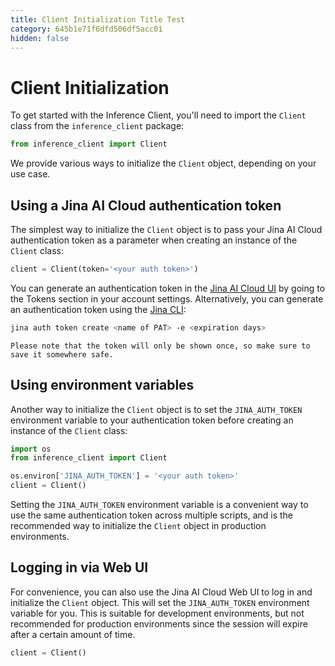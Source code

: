 ```yaml
---
title: Client Initialization Title Test
category: 645b1e71f6dfd506df5acc01
hidden: false
---
```


# Client Initialization

To get started with the Inference Client, you'll need to import the `Client` class from the `inference_client` package:

```python
from inference_client import Client
```

We provide various ways to initialize the `Client` object, depending on your use case. 

## Using a Jina AI Cloud authentication token

The simplest way to initialize the `Client` object is to pass your Jina AI Cloud authentication token as a parameter when creating an instance of the `Client` class:

```python
client = Client(token='<your auth token>')
```

You can generate an authentication token in the [Jina AI Cloud UI](https://cloud.jina.ai/settings/tokens) by going to the Tokens section in your account settings. 
Alternatively, you can generate an authentication token using the [Jina CLI](https://docs.jina.ai/jina-ai-cloud/login/#create-a-new-pat):

```bash
jina auth token create <name of PAT> -e <expiration days>
```

```{warning}
Please note that the token will only be shown once, so make sure to save it somewhere safe.
```

## Using environment variables

Another way to initialize the `Client` object is to set the `JINA_AUTH_TOKEN` environment variable to your authentication token before creating an instance of the `Client` class:

```python
import os
from inference_client import Client

os.environ['JINA_AUTH_TOKEN'] = '<your auth token>'
client = Client()
```

Setting the `JINA_AUTH_TOKEN` environment variable is a convenient way to use the same authentication token across multiple scripts, and is the recommended way to initialize the `Client` object in production environments.

## Logging in via Web UI

For convenience, you can also use the Jina AI Cloud Web UI to log in and initialize the `Client` object. 
This will set the `JINA_AUTH_TOKEN` environment variable for you.
This is suitable for development environments, but not recommended for production environments since the session will expire after a certain amount of time.

```python
client = Client()
```